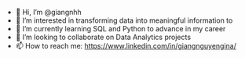 - 👋 Hi, I’m @giangnhh
- 👀 I’m interested in transforming data into meaningful information to 
- 🌱 I’m currently learning SQL and Python to advance in my career
- 💞️ I’m looking to collaborate on Data Analytics projects
- 📫 How to reach me: https://www.linkedin.com/in/giangnguyengina/

<!---
giangnhh/giangnhh is a ✨ special ✨ repository because its `README.md` (this file) appears on your GitHub profile.
You can click the Preview link to take a look at your changes.
--->
